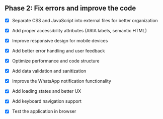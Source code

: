 ## Phase 2: Fix errors and improve the code

- [x] Separate CSS and JavaScript into external files for better organization
- [x] Add proper accessibility attributes (ARIA labels, semantic HTML)
- [x] Improve responsive design for mobile devices
- [x] Add better error handling and user feedback
- [x] Optimize performance and code structure
- [x] Add data validation and sanitization
- [x] Improve the WhatsApp notification functionality
- [x] Add loading states and better UX
- [x] Add keyboard navigation support
- [x] Test the application in browser



